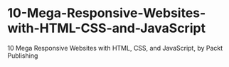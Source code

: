 # 10-Mega-Responsive-Websites-with-HTML-CSS-and-JavaScript
10 Mega Responsive Websites with HTML, CSS, and JavaScript, by Packt Publishing
